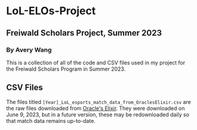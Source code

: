 # LoL-ELOs-Project
## Freiwald Scholars Project, Summer 2023
### By Avery Wang
This is a collection of all of the code and CSV files used in my project for the Freiwald Scholars Program in Summer 2023.
## CSV Files
The files titled `[Year]_LoL_esports_match_data_from_OraclesElixir.csv` are the raw files downloaded from [Oracle's Elixir](https://oracleselixir.com/tools/downloads). They were downloaded on June 9, 2023, but in a future version, these may be redownloaded daily so that match data remains up-to-date.
